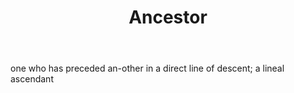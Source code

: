 ---
title: Ancestor
permalink: "/definitions/ancestor.html"
body: one who has preceded an-other in a direct line of descent; a lineal ascendant
published_at: '2018-07-07'
layout: post
---